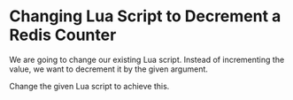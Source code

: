 # Changing Lua Script to Decrement a Redis Counter

We are going to change our existing Lua script. Instead of incrementing the value, we want to decrement it by the given argument.

Change the given Lua script to achieve this.